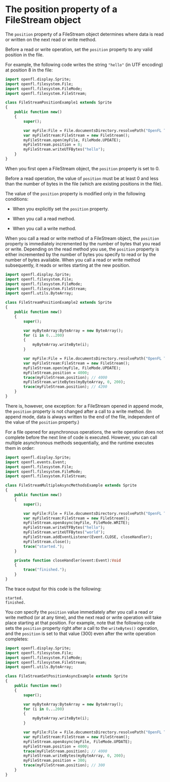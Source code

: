 # The position property of a FileStream object

The `position` property of a FileStream object determines where data is read or
written on the next read or write method.

Before a read or write operation, set the `position` property to any valid
position in the file.

For example, the following code writes the string `"hello"` (in UTF encoding) at
position 8 in the file:

```haxe
import openfl.display.Sprite;
import openfl.filesystem.File;
import openfl.filesystem.FileMode;
import openfl.filesystem.FileStream;

class FileStreamPositionExample1 extends Sprite
{
    public function new()
    {
        super();

        var myFile:File = File.documentsDirectory.resolvePath("OpenFL Test/test.txt");
        var myFileStream:FileStream = new FileStream();
        myFileStream.open(myFile, FileMode.UPDATE);
        myFileStream.position = 8;
        myFileStream.writeUTFBytes("hello");
    }
}
```

When you first open a FileStream object, the `position` property is set to 0.

Before a read operation, the value of `position` must be at least 0 and less
than the number of bytes in the file (which are existing positions in the file).

The value of the `position` property is modified only in the following
conditions:

- When you explicitly set the `position` property.

- When you call a read method.

- When you call a write method.

When you call a read or write method of a FileStream object, the `position`
property is immediately incremented by the number of bytes that you read or
write. Depending on the read method you use, the `position` property is either
incremented by the number of bytes you specify to read or by the number of bytes
available. When you call a read or write method subsequently, it reads or writes
starting at the new position.

```haxe
import openfl.display.Sprite;
import openfl.filesystem.File;
import openfl.filesystem.FileMode;
import openfl.filesystem.FileStream;
import openfl.utils.ByteArray;

class FileStreamPositionExample2 extends Sprite
{
    public function new()
    {
        super();

		var myByteArray:ByteArray = new ByteArray();
		for (i in 0...200)
        {
			myByteArray.writeByte(i);
		}

        var myFile:File = File.documentsDirectory.resolvePath("OpenFL Test/test.txt");
        var myFileStream:FileStream = new FileStream();
        myFileStream.open(myFile, FileMode.UPDATE);
        myFileStream.position = 4000;
        trace(myFileStream.position); // 4000
        myFileStream.writeBytes(myByteArray, 0, 200);
        trace(myFileStream.position); // 4200
    }
}
```

There is, however, one exception: for a FileStream opened in append mode, the
`position` property is not changed after a call to a write method. (In append
mode, data is always written to the end of the file, independent of the value of
the `position` property.)

For a file opened for asynchronous operations, the write operation does not
complete before the next line of code is executed. However, you can call
multiple asynchronous methods sequentially, and the runtime executes them in
order:

```haxe
import openfl.display.Sprite;
import openfl.events.Event;
import openfl.filesystem.File;
import openfl.filesystem.FileMode;
import openfl.filesystem.FileStream;

class FileStreamMultipleAsyncMethodsExample extends Sprite
{
    public function new()
    {
        super();

        var myFile:File = File.documentsDirectory.resolvePath("OpenFL Test/test.txt");
        var myFileStream:FileStream = new FileStream();
        myFileStream.openAsync(myFile, FileMode.WRITE);
        myFileStream.writeUTFBytes("hello");
        myFileStream.writeUTFBytes("world");
        myFileStream.addEventListener(Event.CLOSE, closeHandler);
        myFileStream.close();
        trace("started.");
    }

    private function closeHandler(event:Event):Void
    {
        trace("finished.");
    }
}
```

The trace output for this code is the following:

    started.
    finished.

You _can_ specify the `position` value immediately after you call a read or
write method (or at any time), and the next read or write operation will take
place starting at that position. For example, note that the following code sets
the `position` property right after a call to the `writeBytes()` operation, and
the `position` is set to that value (300) even after the write operation
completes:

```haxe
import openfl.display.Sprite;
import openfl.filesystem.File;
import openfl.filesystem.FileMode;
import openfl.filesystem.FileStream;
import openfl.utils.ByteArray;

class FileStreamSetPositionAsyncExample extends Sprite
{
    public function new()
    {
        super();

		var myByteArray:ByteArray = new ByteArray();
		for (i in 0...200)
        {
			myByteArray.writeByte(i);
		}

        var myFile:File = File.documentsDirectory.resolvePath("OpenFL Test/test.txt");
        var myFileStream:FileStream = new FileStream();
        myFileStream.openAsync(myFile, FileMode.UPDATE);
        myFileStream.position = 4000;
        trace(myFileStream.position); // 4000
        myFileStream.writeBytes(myByteArray, 0, 200);
        myFileStream.position = 300;
        trace(myFileStream.position); // 300
    }
}
```
